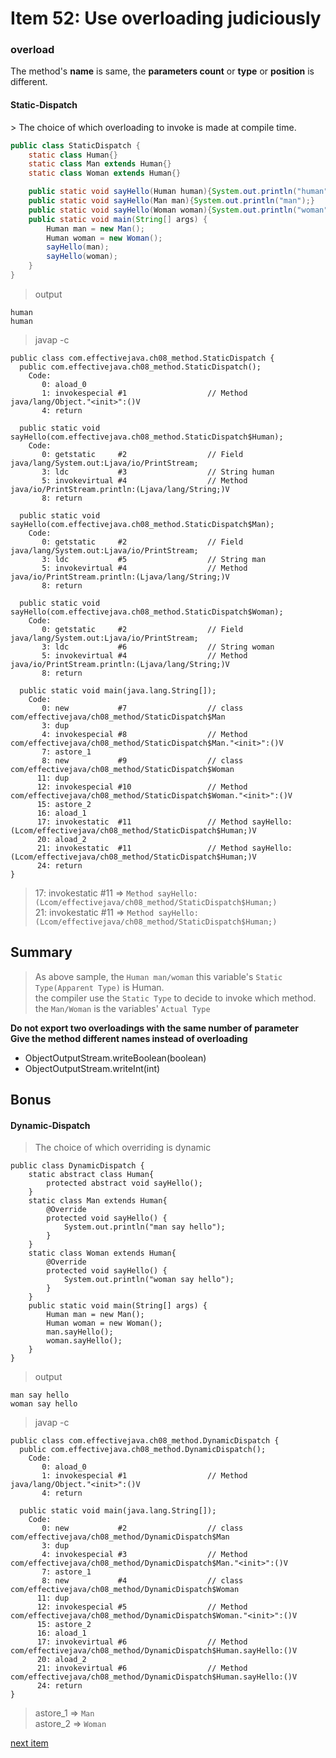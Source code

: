 # Item 52: Use overloading judiciously


### overload
The method's <b>name</b> is same, the <b>parameters count</b> or <b>type</b> or <b>position</b> is different. <br>


<h4>Static-Dispatch</h4> 
> The choice of which overloading to invoke is made at compile time.

```java
public class StaticDispatch {
    static class Human{}
    static class Man extends Human{}
    static class Woman extends Human{}

    public static void sayHello(Human human){System.out.println("human");}
    public static void sayHello(Man man){System.out.println("man");}
    public static void sayHello(Woman woman){System.out.println("woman");}
    public static void main(String[] args) {
        Human man = new Man();
        Human woman = new Woman();
        sayHello(man);
        sayHello(woman);
    }
}
```
> output

```
human
human
```

> javap -c

```$xslt
public class com.effectivejava.ch08_method.StaticDispatch {
  public com.effectivejava.ch08_method.StaticDispatch();
    Code:
       0: aload_0
       1: invokespecial #1                  // Method java/lang/Object."<init>":()V
       4: return

  public static void sayHello(com.effectivejava.ch08_method.StaticDispatch$Human);
    Code:
       0: getstatic     #2                  // Field java/lang/System.out:Ljava/io/PrintStream;
       3: ldc           #3                  // String human
       5: invokevirtual #4                  // Method java/io/PrintStream.println:(Ljava/lang/String;)V
       8: return

  public static void sayHello(com.effectivejava.ch08_method.StaticDispatch$Man);
    Code:
       0: getstatic     #2                  // Field java/lang/System.out:Ljava/io/PrintStream;
       3: ldc           #5                  // String man
       5: invokevirtual #4                  // Method java/io/PrintStream.println:(Ljava/lang/String;)V
       8: return

  public static void sayHello(com.effectivejava.ch08_method.StaticDispatch$Woman);
    Code:
       0: getstatic     #2                  // Field java/lang/System.out:Ljava/io/PrintStream;
       3: ldc           #6                  // String woman
       5: invokevirtual #4                  // Method java/io/PrintStream.println:(Ljava/lang/String;)V
       8: return

  public static void main(java.lang.String[]);
    Code:
       0: new           #7                  // class com/effectivejava/ch08_method/StaticDispatch$Man
       3: dup
       4: invokespecial #8                  // Method com/effectivejava/ch08_method/StaticDispatch$Man."<init>":()V
       7: astore_1
       8: new           #9                  // class com/effectivejava/ch08_method/StaticDispatch$Woman
      11: dup
      12: invokespecial #10                 // Method com/effectivejava/ch08_method/StaticDispatch$Woman."<init>":()V
      15: astore_2
      16: aload_1
      17: invokestatic  #11                 // Method sayHello:(Lcom/effectivejava/ch08_method/StaticDispatch$Human;)V
      20: aload_2
      21: invokestatic  #11                 // Method sayHello:(Lcom/effectivejava/ch08_method/StaticDispatch$Human;)V
      24: return
}
```
> 17: invokestatic  #11 => ``Method sayHello:(Lcom/effectivejava/ch08_method/StaticDispatch$Human;)``<br>
> 21: invokestatic  #11 => ``Method sayHello:(Lcom/effectivejava/ch08_method/StaticDispatch$Human;)``<br>

## Summary
> As above sample, the ``Human man/woman`` this variable's ``Static Type(Apparent Type)`` is Human. <br>
> the compiler use the ``Static Type`` to decide to invoke which method.<br>
> the ``Man/Woman`` is the variables' ``Actual Type``  <br>

<b>Do not export two overloadings with the same number of parameter</b><br>
<b>Give the method different names instead of overloading</b>
* ObjectOutputStream.writeBoolean(boolean)
* ObjectOutputStream.writeInt(int)

## Bonus

<h4>Dynamic-Dispatch</h4> 

> The choice of which overriding is dynamic

```$xslt
public class DynamicDispatch {
    static abstract class Human{
        protected abstract void sayHello();
    }
    static class Man extends Human{
        @Override
        protected void sayHello() {
            System.out.println("man say hello");
        }
    }
    static class Woman extends Human{
        @Override
        protected void sayHello() {
            System.out.println("woman say hello");
        }
    }
    public static void main(String[] args) {
        Human man = new Man();
        Human woman = new Woman();
        man.sayHello();
        woman.sayHello();
    }
}
```
> output

```
man say hello
woman say hello
```

>javap -c

```$xslt
public class com.effectivejava.ch08_method.DynamicDispatch {
  public com.effectivejava.ch08_method.DynamicDispatch();
    Code:
       0: aload_0
       1: invokespecial #1                  // Method java/lang/Object."<init>":()V
       4: return

  public static void main(java.lang.String[]);
    Code:
       0: new           #2                  // class com/effectivejava/ch08_method/DynamicDispatch$Man
       3: dup
       4: invokespecial #3                  // Method com/effectivejava/ch08_method/DynamicDispatch$Man."<init>":()V
       7: astore_1
       8: new           #4                  // class com/effectivejava/ch08_method/DynamicDispatch$Woman
      11: dup
      12: invokespecial #5                  // Method com/effectivejava/ch08_method/DynamicDispatch$Woman."<init>":()V
      15: astore_2
      16: aload_1
      17: invokevirtual #6                  // Method com/effectivejava/ch08_method/DynamicDispatch$Human.sayHello:()V
      20: aload_2
      21: invokevirtual #6                  // Method com/effectivejava/ch08_method/DynamicDispatch$Human.sayHello:()V
      24: return
}

```
> astore_1 => ``Man``<br>
> astore_2 => ``Woman``<br>

<a href="./item_53_use_varargs_judiciously.md">next item</a>